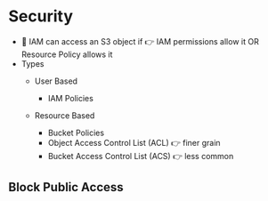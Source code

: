 # Security

- 🚨 IAM can access an S3 object if 👉 IAM permissions allow it OR Resource Policy allows it
- Types
    - User Based
        - IAM Policies
        
    - Resource Based
        - Bucket Policies
        - Object Access Control List (ACL) 👉 finer grain
        - Bucket Access Control List (ACS) 👉 less common
    
    
## Block Public Access
